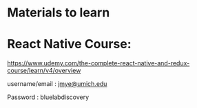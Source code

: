 # Materials to learn

# React Native Course: 

https://www.udemy.com/the-complete-react-native-and-redux-course/learn/v4/overview


username/email : jmye@umich.edu

Password : bluelabdiscovery

